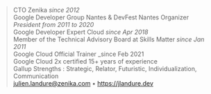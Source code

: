 > CTO Zenika _since 2012_<br>
> Google Developer Group Nantes & DevFest Nantes Organizer _President from 2011 to 2020_<br>
> Google Developer Expert Cloud _since Apr 2018_<br>
> Member of the Technical Advisory Board at Skills Matter _since Jan 2011_<br>
> Google Cloud Official Trainer _since Feb 2021<br>
> Google Cloud 2x certified
> 15+ years of experience<br>
> Gallup Strengths : Strategic, Relator, Futuristic, Individualization, Communication<br>
> julien.landure@zenika.com • https://jlandure.dev
